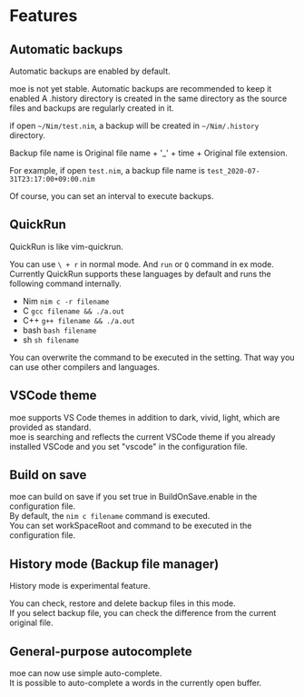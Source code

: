 # Features

## Automatic backups

Automatic backups are enabled by default.

moe is not yet stable. Automatic backups are recommended to keep it enabled
A .history directory is created in the same directory as the source files and backups are regularly created in it.

if open ```~/Nim/test.nim```, a backup will be created in ```~/Nim/.history``` directory.

Backup file name is Original file name + '_' + time + Original file extension.  

For example, if open  ```test.nim```, a backup file name is ```test_2020-07-31T23:17:00+09:00.nim```

Of course, you can set an interval to execute backups.

## QuickRun

QuickRun is like vim-quickrun.

You can use ```\ + r``` in normal mode. And ```run``` or ```Q``` command in ex mode.  
Currently QuickRun supports these languages by default and runs the following command internally.

- Nim ```nim c -r filename```
- C ```gcc filename && ./a.out```
- C++ ```g++ filename && ./a.out```
- bash ```bash filename```
- sh ```sh filename```

You can overwrite the command to be executed in the setting. That way you can use other compilers and languages.

## VSCode theme

moe supports VS Code themes in addition to dark, vivid, light, which are provided as standard.  
moe is searching and reflects the current VSCode theme if you already installed VSCode and you set "vscode" in the configuration file.

## Build on save

moe can build on save if you set true in BuildOnSave.enable in the configuration file.  
By default, the ```nim c filename``` command is executed.  
You can set workSpaceRoot and command to be executed in the configuration file.

## History mode (Backup file manager)

History mode is experimental feature.

You can check, restore and delete backup files in this mode.  
If you select backup file, you can check the difference from the current original file.  

## General-purpose autocomplete

moe can now use simple auto-complete.  
It is possible to auto-complete a words in the currently open buffer.
